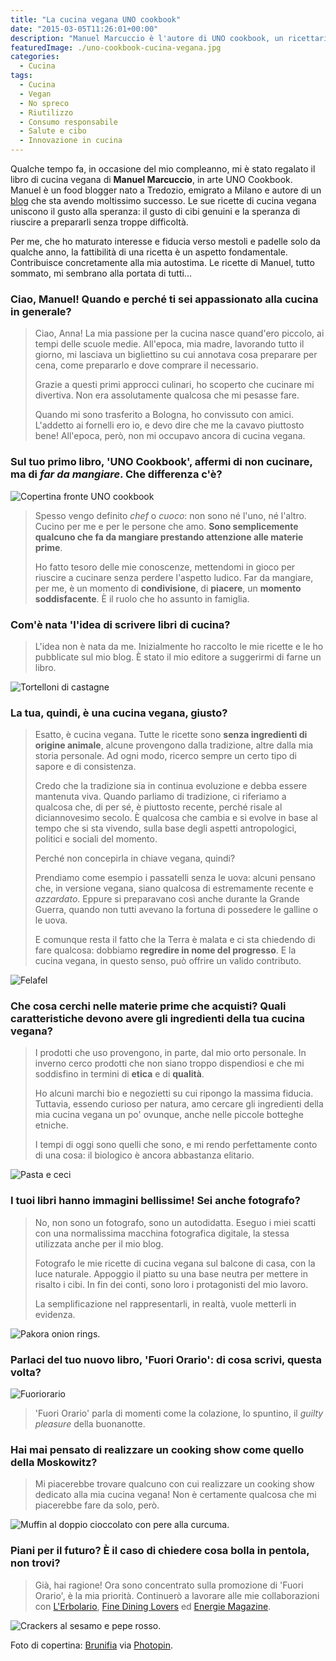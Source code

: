 ```yaml
---
title: "La cucina vegana UNO cookbook"
date: "2015-03-05T11:26:01+00:00"
description: "Manuel Marcuccio è l'autore di UNO cookbook, un ricettario che propone piatti di cucina vegana gustosi, colorati e divertenti da preparare."
featuredImage: ./uno-cookbook-cucina-vegana.jpg
categories:
  - Cucina
tags:
  - Cucina
  - Vegan
  - No spreco
  - Riutilizzo
  - Consumo responsabile
  - Salute e cibo
  - Innovazione in cucina
---
```


Qualche tempo fa, in occasione del mio compleanno, mi è stato regalato il libro di cucina vegana di **Manuel Marcuccio**, in arte UNO Cookbook.
Manuel è un food blogger nato a Tredozio, emigrato a Milano e autore di un [blog](http://www.unocookbook.com) che sta avendo moltissimo successo.
Le sue ricette di cucina vegana uniscono il gusto alla speranza: il gusto di cibi genuini e la speranza di riuscire a prepararli senza troppe difficoltà.

Per me, che ho maturato interesse e fiducia verso mestoli e padelle solo da qualche anno, la fattibilità di una ricetta è un aspetto fondamentale. Contribuisce concretamente alla mia autostima.
Le ricette di Manuel, tutto sommato, mi sembrano alla portata di tutti...

### Ciao, Manuel! Quando e perché ti sei appassionato alla cucina in generale?

> Ciao, Anna! La mia passione per la cucina nasce quand'ero piccolo, ai tempi delle scuole medie. All'epoca, mia madre, lavorando tutto il giorno, mi lasciava un bigliettino su cui annotava cosa preparare per cena, come prepararlo e dove comprare il necessario.
>
> Grazie a questi primi approcci culinari, ho scoperto che cucinare mi divertiva. Non era assolutamente qualcosa che mi pesasse fare.
>
> Quando mi sono trasferito a Bologna, ho convissuto con amici. L'addetto ai fornelli ero io, e devo dire che me la cavavo piuttosto bene! All'epoca, però, non mi occupavo ancora di cucina vegana.

### Sul tuo primo libro, 'UNO Cookbook', affermi di non cucinare, ma di _far da mangiare_. Che differenza c'è?

![Copertina fronte UNO cookbook](./copertina-fronte-uno-cookbook.jpg)

> Spesso vengo definito _chef_ o _cuoco_: non sono né l'uno, né l'altro. Cucino per me e per le persone che amo. **Sono semplicemente qualcuno che fa da mangiare prestando attenzione alle materie prime**.
>
> Ho fatto tesoro delle mie conoscenze, mettendomi in gioco per riuscire a cucinare senza perdere l'aspetto ludico. Far da mangiare, per me, è un momento di **condivisione**, di **piacere**, un **momento soddisfacente**. È il ruolo che ho assunto in famiglia.

### Com'è nata 'l'idea di scrivere libri di cucina?

> L'idea non è nata da me. Inizialmente ho raccolto le mie ricette e le ho pubblicate sul mio blog. È stato il mio editore a suggerirmi di farne un libro.

![Tortelloni di castagne](./tortelloni-di-castagne.jpg)

### La tua, quindi, è una cucina vegana, giusto?

> Esatto, è cucina vegana. Tutte le ricette sono **senza ingredienti di origine animale**, alcune provengono dalla tradizione, altre dalla mia storia personale. Ad ogni modo, ricerco sempre un certo tipo di sapore e di consistenza.
>
> Credo che la tradizione sia in continua evoluzione e debba essere mantenuta viva. Quando parliamo di tradizione, ci riferiamo a qualcosa che, di per sé, è piuttosto recente, perché risale al diciannovesimo secolo. È qualcosa che cambia e si evolve in base al tempo che si sta vivendo, sulla base degli aspetti antropologici, politici e sociali del momento.
>
> Perché non concepirla in chiave vegana, quindi?
>
> Prendiamo come esempio i passatelli senza le uova: alcuni pensano che, in versione vegana, siano qualcosa di estremamente recente e _azzardato_. Eppure si preparavano così anche durante la Grande Guerra, quando non tutti avevano la fortuna di possedere le galline o le uova.
>
> E comunque resta il fatto che la Terra è malata e ci sta chiedendo di fare qualcosa: dobbiamo **regredire in nome del progresso**. E la cucina vegana, in questo senso, può offrire un valido contributo.

![Felafel](./felafel.jpg)

### Che cosa cerchi nelle materie prime che acquisti? Quali caratteristiche devono avere gli ingredienti della tua cucina vegana?

> I prodotti che uso provengono, in parte, dal mio orto personale. In inverno cerco prodotti che non siano troppo dispendiosi e che mi soddisfino in termini di **etica** e di **qualità**.
>
> Ho alcuni marchi bio e negozietti su cui ripongo la massima fiducia. Tuttavia, essendo curioso per natura, amo cercare gli ingredienti della mia cucina vegana un po' ovunque, anche nelle piccole botteghe etniche.
>
> I tempi di oggi sono quelli che sono, e mi rendo perfettamente conto di una cosa: il biologico è ancora abbastanza elitario.

![Pasta e ceci](./pasta-e-ceci.jpg)

### I tuoi libri hanno immagini bellissime! Sei anche fotografo?

> No, non sono un fotografo, sono un autodidatta. Eseguo i miei scatti con una normalissima macchina fotografica digitale, la stessa utilizzata anche per il mio blog.
>
> Fotografo le mie ricette di cucina vegana sul balcone di casa, con la luce naturale. Appoggio il piatto su una base neutra per mettere in risalto i cibi. In fin dei conti, sono loro i protagonisti del mio lavoro.
>
> La semplificazione nel rappresentarli, in realtà, vuole metterli in evidenza.

![Pakora onion rings.](./pakora-onion-rings.jpg)

### Parlaci del tuo nuovo libro, 'Fuori Orario': di cosa scrivi, questa volta?

![Fuoriorario](./fuoriorario.jpg.jpg)

> 'Fuori Orario' parla di momenti come la colazione, lo spuntino, il _guilty pleasure_ della buonanotte.

### Hai mai pensato di realizzare un cooking show come quello della Moskowitz?

> Mi piacerebbe trovare qualcuno con cui realizzare un cooking show dedicato alla mia cucina vegana! Non è certamente qualcosa che mi piacerebbe fare da solo, però.

![Muffin al doppio cioccolato con pere alla curcuma.](./muffin-al-doppio-cioccolato-con-pere-alla-curcuma.jpg)

### Piani per il futuro? È il caso di chiedere cosa bolla in pentola, non trovi?

> Già, hai ragione! Ora sono concentrato sulla promozione di 'Fuori Orario', è la mia priorità. Continuerò a lavorare alle mie collaborazioni con [L'Erbolario](http://www.erbolario.com), [Fine Dining Lovers](https://www.finedininglovers.com) ed [Energie Magazine](http://www.energiemagazine.it).

![Crackers al sesamo e pepe rosso.](./crackers-al-sesamo-e-pepe-rosso.jpg)

Foto di copertina: [Brunifia](http://www.flickr.com/photos/23769126@N07/5860057607) via [Photopin](http://photopin.com).
